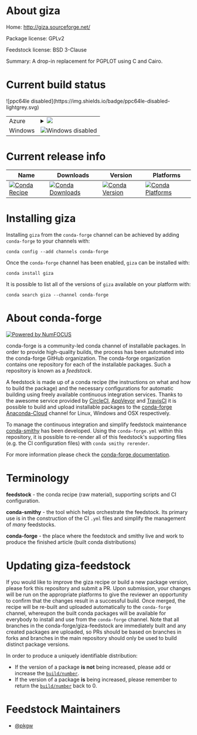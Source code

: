 About giza
==========

Home: http://giza.sourceforge.net/

Package license: GPLv2

Feedstock license: BSD 3-Clause

Summary: A drop-in replacement for PGPLOT using C and Cairo.



Current build status
====================


<table>
    
  <tr>
    <td>Azure</td>
    <td>
      <details>
        <summary>
          <a href="https://dev.azure.com/conda-forge/feedstock-builds/_build/latest?definitionId=368&branchName=master">
            <img src="https://dev.azure.com/conda-forge/feedstock-builds/_apis/build/status/giza-feedstock?branchName=master">
          </a>
        </summary>
        <table>
          <thead><tr><th>Variant</th><th>Status</th></tr></thead>
          <tbody><tr>
              <td>linux</td>
              <td>
                <a href="https://dev.azure.com/conda-forge/feedstock-builds/_build/latest?definitionId=368&branchName=master">
                  <img src="https://dev.azure.com/conda-forge/feedstock-builds/_apis/build/status/giza-feedstock?branchName=master&jobName=linux&configuration=linux_" alt="variant">
                </a>
              </td>
            </tr><tr>
              <td>osx_fortran_compiler_version4</td>
              <td>
                <a href="https://dev.azure.com/conda-forge/feedstock-builds/_build/latest?definitionId=368&branchName=master">
                  <img src="https://dev.azure.com/conda-forge/feedstock-builds/_apis/build/status/giza-feedstock?branchName=master&jobName=osx&configuration=osx_fortran_compiler_version4" alt="variant">
                </a>
              </td>
            </tr><tr>
              <td>osx_fortran_compiler_version7</td>
              <td>
                <a href="https://dev.azure.com/conda-forge/feedstock-builds/_build/latest?definitionId=368&branchName=master">
                  <img src="https://dev.azure.com/conda-forge/feedstock-builds/_apis/build/status/giza-feedstock?branchName=master&jobName=osx&configuration=osx_fortran_compiler_version7" alt="variant">
                </a>
              </td>
            </tr>
          </tbody>
        </table>
      </details>
    </td>
  </tr>
  <tr>
    <td>Windows</td>
    <td>
      <img src="https://img.shields.io/badge/Windows-disabled-lightgrey.svg" alt="Windows disabled">
    </td>
  </tr>
![ppc64le disabled](https://img.shields.io/badge/ppc64le-disabled-lightgrey.svg)
</table>

Current release info
====================

| Name | Downloads | Version | Platforms |
| --- | --- | --- | --- |
| [![Conda Recipe](https://img.shields.io/badge/recipe-giza-green.svg)](https://anaconda.org/conda-forge/giza) | [![Conda Downloads](https://img.shields.io/conda/dn/conda-forge/giza.svg)](https://anaconda.org/conda-forge/giza) | [![Conda Version](https://img.shields.io/conda/vn/conda-forge/giza.svg)](https://anaconda.org/conda-forge/giza) | [![Conda Platforms](https://img.shields.io/conda/pn/conda-forge/giza.svg)](https://anaconda.org/conda-forge/giza) |

Installing giza
===============

Installing `giza` from the `conda-forge` channel can be achieved by adding `conda-forge` to your channels with:

```
conda config --add channels conda-forge
```

Once the `conda-forge` channel has been enabled, `giza` can be installed with:

```
conda install giza
```

It is possible to list all of the versions of `giza` available on your platform with:

```
conda search giza --channel conda-forge
```


About conda-forge
=================

[![Powered by NumFOCUS](https://img.shields.io/badge/powered%20by-NumFOCUS-orange.svg?style=flat&colorA=E1523D&colorB=007D8A)](http://numfocus.org)

conda-forge is a community-led conda channel of installable packages.
In order to provide high-quality builds, the process has been automated into the
conda-forge GitHub organization. The conda-forge organization contains one repository
for each of the installable packages. Such a repository is known as a *feedstock*.

A feedstock is made up of a conda recipe (the instructions on what and how to build
the package) and the necessary configurations for automatic building using freely
available continuous integration services. Thanks to the awesome service provided by
[CircleCI](https://circleci.com/), [AppVeyor](https://www.appveyor.com/)
and [TravisCI](https://travis-ci.org/) it is possible to build and upload installable
packages to the [conda-forge](https://anaconda.org/conda-forge)
[Anaconda-Cloud](https://anaconda.org/) channel for Linux, Windows and OSX respectively.

To manage the continuous integration and simplify feedstock maintenance
[conda-smithy](https://github.com/conda-forge/conda-smithy) has been developed.
Using the ``conda-forge.yml`` within this repository, it is possible to re-render all of
this feedstock's supporting files (e.g. the CI configuration files) with ``conda smithy rerender``.

For more information please check the [conda-forge documentation](https://conda-forge.org/docs/).

Terminology
===========

**feedstock** - the conda recipe (raw material), supporting scripts and CI configuration.

**conda-smithy** - the tool which helps orchestrate the feedstock.
                   Its primary use is in the construction of the CI ``.yml`` files
                   and simplify the management of *many* feedstocks.

**conda-forge** - the place where the feedstock and smithy live and work to
                  produce the finished article (built conda distributions)


Updating giza-feedstock
=======================

If you would like to improve the giza recipe or build a new
package version, please fork this repository and submit a PR. Upon submission,
your changes will be run on the appropriate platforms to give the reviewer an
opportunity to confirm that the changes result in a successful build. Once
merged, the recipe will be re-built and uploaded automatically to the
`conda-forge` channel, whereupon the built conda packages will be available for
everybody to install and use from the `conda-forge` channel.
Note that all branches in the conda-forge/giza-feedstock are
immediately built and any created packages are uploaded, so PRs should be based
on branches in forks and branches in the main repository should only be used to
build distinct package versions.

In order to produce a uniquely identifiable distribution:
 * If the version of a package **is not** being increased, please add or increase
   the [``build/number``](https://conda.io/docs/user-guide/tasks/build-packages/define-metadata.html#build-number-and-string).
 * If the version of a package **is** being increased, please remember to return
   the [``build/number``](https://conda.io/docs/user-guide/tasks/build-packages/define-metadata.html#build-number-and-string)
   back to 0.

Feedstock Maintainers
=====================

* [@pkgw](https://github.com/pkgw/)

